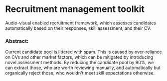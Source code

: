 # Recruitment management toolkit

Audio-visual enabled recruitment framework, which assesses candidates automatically based on their responses, skill assessment, and their CV.

### Abstract:

Current candidate pool is littered with spam.
This is caused by over-reliance on CVs and other market factors, which can be mitigated by introducing novel assessment methods.
By reducing the candidate pool by 90%, we can extract those, who are worth reviewing manually, and automatically but organically reject those, who wouldn't meet skill expectations otherwise.
